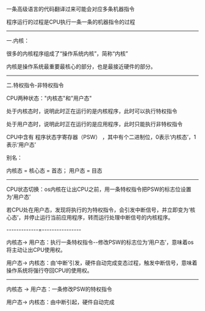 一条高级语言的代码翻译过来可能会对应多条机器指令

程序运行的过程是CPU执行一条一条的机器指令的过程

---



一.内核：

很多的内核程序组成了“操作系统内核”，简称“内核”

内核是操作系统最重要最核心的部分，也是最接近硬件的部分。

---



二.特权指令-非特权指令

CPU两种状态："内核态"和"用户态"

处于内核态时，说明此时正在运行的是内核程序，此时可以执行特权指令

处于用户态时，说明此时正在运行的是应用程序，此时只能执行非特权指令

CPU中含有 程序状态字寄存器（PSW） ，其中有个二进制位，0表示‘内核态’，1表示‘用户态’

别名：

内核态 = 核心态 = 首态； 用户态 = 目态

---



CPU状态切换：os内核在让出CPU之前，用一条特权指令把PSW的标志位设置为‘用户态’

若CPU处在用户态，发现将执行的为特权指令，会引发中断信号，并立即变为‘核心态’，并停止运行当前应用程序，转而运行处理中断信号的内核程序。

-------------=----------------

内核态-> 用户态：执行一条特权指令--修改PSW的标志位为‘用户态’，意味着os将主动让出CPU使用权。

用户态-> 内核态：由‘中断’引发，硬件自动完成变态过程，触发中断信号，意味着操作系统将强行夺回CPU的使用权。


---

内核态 -> 用户态：一条修改PSW的特权指令

用户态-> 内核态：由中断引起，硬件自动完成
